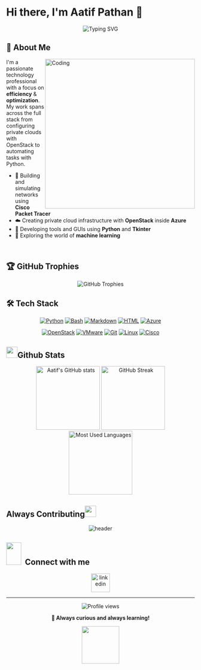# Hi there, I'm Aatif Pathan 👋

<div align="center">
  <img src="https://readme-typing-svg.herokuapp.com?font=Fira+Code&pause=1000&color=2E97F7&center=true&vCenter=true&random=false&width=435&lines=Tech+Enthusiast;Network+Engineer;Cloud+Infrastructure+Expert;Python+Developer;Always+Learning" alt="Typing SVG" />
</div>

## 🚀 About Me
<img align="right" alt="Coding" width="400" src="https://raw.githubusercontent.com/abhisheknaiidu/abhisheknaiidu/master/code.gif">

I'm a passionate technology professional with a focus on **efficiency** &   
**optimization**.  
My work spans across the full stack  from configuring private clouds   
with OpenStack to automating tasks with Python.

- 🔧 Building and simulating networks using **Cisco Packet Tracer**
- ☁️ Creating private cloud infrastructure with **OpenStack** inside **Azure**
- 🐍 Developing tools and GUIs using **Python** and **Tkinter**
- 🤖 Exploring the world of **machine learning**

<br clear="right">

## 🏆 GitHub Trophies
<div align="center">
  <img src="https://github-profile-trophy.vercel.app/?username=aatifpathan&theme=tokyonight&no-frame=false&no-bg=true&margin-w=4" alt="GitHub Trophies" />
</div>

## 🛠️ Tech Stack

<div align="center">
  
  [![Python](https://img.shields.io/badge/-Python-3776AB?style=for-the-badge&logo=python&logoColor=white)](https://www.python.org/)
  [![Bash](https://img.shields.io/badge/-Bash-4EAA25?style=for-the-badge&logo=gnu-bash&logoColor=white)](https://www.gnu.org/software/bash/)
  [![Markdown](https://img.shields.io/badge/-Markdown-000000?style=for-the-badge&logo=markdown&logoColor=white)](https://daringfireball.net/projects/markdown/)
  [![HTML](https://img.shields.io/badge/-HTML5-E34F26?style=for-the-badge&logo=html5&logoColor=white)](https://developer.mozilla.org/en-US/docs/Web/HTML)
  [![Azure](https://img.shields.io/badge/-Azure-0089D6?style=for-the-badge&logo=microsoft-azure&logoColor=white)](https://azure.microsoft.com/)
  
  [![OpenStack](https://img.shields.io/badge/-OpenStack-ED1944?style=for-the-badge&logo=openstack&logoColor=white)](https://www.openstack.org/)
  [![VMware](https://img.shields.io/badge/-VMware-607078?style=for-the-badge&logo=vmware&logoColor=white)](https://www.vmware.com/)
  [![Git](https://img.shields.io/badge/-Git-F05032?style=for-the-badge&logo=git&logoColor=white)](https://git-scm.com/)
  [![Linux](https://img.shields.io/badge/-Linux-FCC624?style=for-the-badge&logo=linux&logoColor=black)](https://www.linux.org/)
  [![Cisco](https://img.shields.io/badge/-Cisco-1BA0D7?style=for-the-badge&logo=cisco&logoColor=white)](https://www.cisco.com/)
  
</div>

## <img src="https://media.giphy.com/media/iY8CRBdQXODJSCERIr/giphy.gif" width="30" height="30" style="margin-down: 100px;">Github Stats

<div align="center">
  <img src="https://github-readme-stats.vercel.app/api?username=aatifpathan&show_icons=true&theme=tokyonight" alt="Aatif's GitHub stats" height="170" />
  <img src="https://github-readme-streak-stats.herokuapp.com/?user=aatifpathan&theme=tokyonight" alt="GitHub Streak" height="170" />
</div>

<div align="center">
  <img src="https://github-readme-stats.vercel.app/api/top-langs/?username=aatifpathan&layout=compact&theme=tokyonight&hide_border=false" alt="Most Used Languages" height="170" />
</div>  


##  Always Contributing<img src="https://media.giphy.com/media/iY8CRBdQXODJSCERIr/giphy.gif" width="30" height="30" style="margin-right: 10px;">  
<div align="center">
  <img src="https://raw.githubusercontent.com/halfrost/halfrost/master/icons/header_.png" alt="header">
</div>

##  <img src="https://media.giphy.com/media/XECtl1Fa2k8IKU2987/giphy.gif" width="40" height="60" style="margin-right: 10px;">Connect with me
<div align="center">
<a href="https://www.linkedin.com/in/aatif-pathan-93a55a324/" target="blank"><img align="center" src="https://user-images.githubusercontent.com/88904952/234979284-68c11d7f-1acc-4f0c-ac78-044e1037d7b0.png" alt="linkedin" height="50" width="50"></a></p>

</div>

---

<div align="center">
  <img src="https://komarev.com/ghpvc/?username=aatifpathan&color=blue&style=flat-square&label=Profile+Views" alt="Profile views" />
</div>

<div align="center">
  
  **🧠 Always curious and always learning!**
  
</div>

<div align="center">
  <img src="https://media.giphy.com/media/jpVnC65DmYeyRL4LHS/giphy.gif" width="100">
</div>


